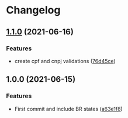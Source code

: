# Changelog

## [1.1.0](https://www.github.com/deepakvashist/go-localflavor/compare/v1.0.0...v1.1.0) (2021-06-16)


### Features

* create cpf and cnpj validations ([76d45ce](https://www.github.com/deepakvashist/go-localflavor/commit/76d45ce92afe0d18e3a383eef75f37ec7d5cf630))

## 1.0.0 (2021-06-15)


### Features

* First commit and include BR states ([a63e1f8](https://www.github.com/deepakvashist/go-localflavor/commit/a63e1f8bfade575c864a2b430f055172c484b325))
